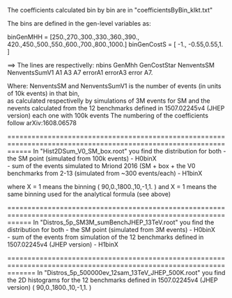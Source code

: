 The coefficients calculated bin by bin are in "coefficientsByBin_klkt.txt"

The bins are defined in the gen-level variables as:

binGenMHH = [250.,270.,300.,330.,360.,390., 420.,450.,500.,550.,600.,700.,800.,1000.] 
binGenCostS  = [ -1., -0.55,0.55,1.  ] 

   ==> The lines are respectivelly: nbins GenMhh GenCostStar NenventsSM NenventsSumV1 A1 A3 A7 errorA1 errorA3 error A7. 

   Where: NenventsSM and NenventsSumV1 is the number of events (in units of 10k events) in that bin,  
   as calculated respectivelly by simulations of  3M events for SM and the nevents calculated from the 12 benchmarks defined in 1507.02245v4 (JHEP version) each one with 100k events
   The numbering of the coefficients follow  arXiv:1608.06578

==================================================================================================================
In "Hist2DSum_V0_SM_box.root" you find the distribution for both 
     - the SM point (simulated from 100k events) - H0binX  
     - sum of the events simulated to Mriond 2016 (SM + box + the V0 benchmarks from 2-13 (simulated from ~300 events/each) - H1binX  

where X = 1 means the binning ( 90,0.,1800.,10,-1,1. ) and X = 1 means the same binning used for the analytical formula (see above)

==================================================================================================================
In "Distros_5p_SM3M_sumBenchJHEP_13TeV.root" you find the distribution for both 
     - the SM point (simulated from 3M events) - H0binX  
     - sum of the events from simulation of the 12 benchmarks defined in 1507.02245v4 (JHEP version) - H1binX 

===================================================================================================================
In "Distros_5p_500000ev_12sam_13TeV_JHEP_500K.root" you find the 2D histograms for the 12 benchmarks defined in 1507.02245v4 (JHEP version) ( 90,0.,1800.,10,-1,1. )

